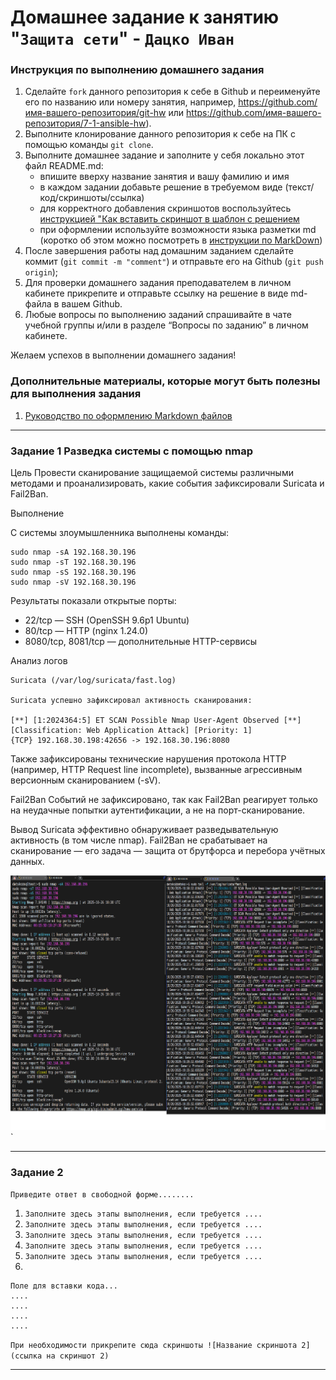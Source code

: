 # Домашнее задание к занятию "`Защита сети`" - `Дацко Иван`


### Инструкция по выполнению домашнего задания

   1. Сделайте `fork` данного репозитория к себе в Github и переименуйте его по названию или номеру занятия, например, https://github.com/имя-вашего-репозитория/git-hw или  https://github.com/имя-вашего-репозитория/7-1-ansible-hw).
   2. Выполните клонирование данного репозитория к себе на ПК с помощью команды `git clone`.
   3. Выполните домашнее задание и заполните у себя локально этот файл README.md:
      - впишите вверху название занятия и вашу фамилию и имя
      - в каждом задании добавьте решение в требуемом виде (текст/код/скриншоты/ссылка)
      - для корректного добавления скриншотов воспользуйтесь [инструкцией "Как вставить скриншот в шаблон с решением](https://github.com/netology-code/sys-pattern-homework/blob/main/screen-instruction.md)
      - при оформлении используйте возможности языка разметки md (коротко об этом можно посмотреть в [инструкции  по MarkDown](https://github.com/netology-code/sys-pattern-homework/blob/main/md-instruction.md))
   4. После завершения работы над домашним заданием сделайте коммит (`git commit -m "comment"`) и отправьте его на Github (`git push origin`);
   5. Для проверки домашнего задания преподавателем в личном кабинете прикрепите и отправьте ссылку на решение в виде md-файла в вашем Github.
   6. Любые вопросы по выполнению заданий спрашивайте в чате учебной группы и/или в разделе “Вопросы по заданию” в личном кабинете.
   
Желаем успехов в выполнении домашнего задания!
   
### Дополнительные материалы, которые могут быть полезны для выполнения задания

1. [Руководство по оформлению Markdown файлов](https://gist.github.com/Jekins/2bf2d0638163f1294637#Code)

---

### Задание 1 Разведка системы с помощью nmap
Цель
Провести сканирование защищаемой системы различными методами и проанализировать, какие события зафиксировали Suricata и Fail2Ban.

Выполнение

С системы злоумышленника выполнены команды:

```
sudo nmap -sA 192.168.30.196
sudo nmap -sT 192.168.30.196
sudo nmap -sS 192.168.30.196
sudo nmap -sV 192.168.30.196
```
Результаты показали открытые порты:

- 22/tcp — SSH (OpenSSH 9.6p1 Ubuntu)
- 80/tcp — HTTP (nginx 1.24.0)
- 8080/tcp, 8081/tcp — дополнительные HTTP-сервисы

Анализ логов
```
Suricata (/var/log/suricata/fast.log)

Suricata успешно зафиксировал активность сканирования:

[**] [1:2024364:5] ET SCAN Possible Nmap User-Agent Observed [**] 
[Classification: Web Application Attack] [Priority: 1] 
{TCP} 192.168.30.198:42656 -> 192.168.30.196:8080
```

Также зафиксированы технические нарушения протокола HTTP (например, HTTP Request line incomplete), вызванные агрессивным версионным сканированием (-sV).

Fail2Ban
Событий не зафиксировано, так как Fail2Ban реагирует только на неудачные попытки аутентификации, а не на порт-сканирование.

Вывод
Suricata эффективно обнаруживает разведывательную активность (в том числе nmap).
Fail2Ban не срабатывает на сканирование — его задача — защита от брутфорса и перебора учётных данных.


![zadanie1](screenshots/zadanie1.png)`


---

### Задание 2

`Приведите ответ в свободной форме........`

1. `Заполните здесь этапы выполнения, если требуется ....`
2. `Заполните здесь этапы выполнения, если требуется ....`
3. `Заполните здесь этапы выполнения, если требуется ....`
4. `Заполните здесь этапы выполнения, если требуется ....`
5. `Заполните здесь этапы выполнения, если требуется ....`
6. 

```
Поле для вставки кода...
....
....
....
....
```

`При необходимости прикрепитe сюда скриншоты
![Название скриншота 2](ссылка на скриншот 2)`


---
